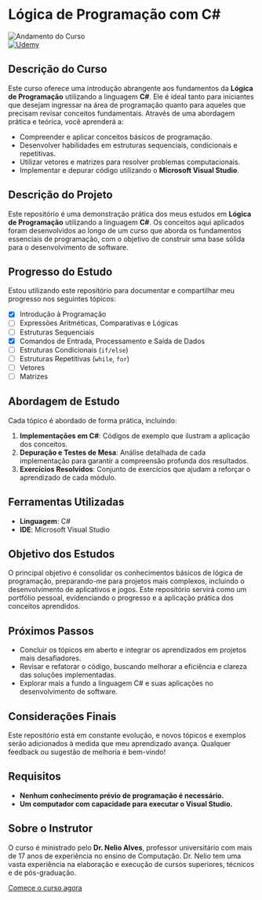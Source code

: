 # Lógica de Programação com C#

![Andamento do Curso](https://img.shields.io/badge/Curso%20Concluído-Em%20Andamento-brightgreen)  
[![Udemy](https://img.shields.io/badge/Udemy-Curso%20Disponível-blue)](https://www.udemy.com/share/101tTs3@Io2byeNT7FxYC860HbPiR8pS0bNym1ZOdEAs-WdXA3T8TvWWRGIPWOBxkWLrxHwd/)

## Descrição do Curso

Este curso oferece uma introdução abrangente aos fundamentos da **Lógica de Programação** utilizando a linguagem **C#**. Ele é ideal tanto para iniciantes que desejam ingressar na área de programação quanto para aqueles que precisam revisar conceitos fundamentais. Através de uma abordagem prática e teórica, você aprenderá a:

- Compreender e aplicar conceitos básicos de programação.
- Desenvolver habilidades em estruturas sequenciais, condicionais e repetitivas.
- Utilizar vetores e matrizes para resolver problemas computacionais.
- Implementar e depurar código utilizando o **Microsoft Visual Studio**.

## Descrição do Projeto

Este repositório é uma demonstração prática dos meus estudos em **Lógica de Programação** utilizando a linguagem **C#**. Os conceitos aqui aplicados foram desenvolvidos ao longo de um curso que aborda os fundamentos essenciais de programação, com o objetivo de construir uma base sólida para o desenvolvimento de software.

## Progresso do Estudo

Estou utilizando este repositório para documentar e compartilhar meu progresso nos seguintes tópicos:

- [x] Introdução à Programação
- [ ] Expressões Aritméticas, Comparativas e Lógicas
- [ ] Estruturas Sequenciais
- [x] Comandos de Entrada, Processamento e Saída de Dados
- [ ] Estruturas Condicionais (`if/else`)
- [ ] Estruturas Repetitivas (`while`, `for`)
- [ ] Vetores
- [ ] Matrizes

## Abordagem de Estudo

Cada tópico é abordado de forma prática, incluindo:

1. **Implementações em C#**: Códigos de exemplo que ilustram a aplicação dos conceitos.
2. **Depuração e Testes de Mesa**: Análise detalhada de cada implementação para garantir a compreensão profunda dos resultados.
3. **Exercícios Resolvidos**: Conjunto de exercícios que ajudam a reforçar o aprendizado de cada módulo.

## Ferramentas Utilizadas

- **Linguagem**: C#
- **IDE**: Microsoft Visual Studio

## Objetivo dos Estudos

O principal objetivo é consolidar os conhecimentos básicos de lógica de programação, preparando-me para projetos mais complexos, incluindo o desenvolvimento de aplicativos e jogos. Este repositório servirá como um portfólio pessoal, evidenciando o progresso e a aplicação prática dos conceitos aprendidos.

## Próximos Passos

- Concluir os tópicos em aberto e integrar os aprendizados em projetos mais desafiadores.
- Revisar e refatorar o código, buscando melhorar a eficiência e clareza das soluções implementadas.
- Explorar mais a fundo a linguagem C# e suas aplicações no desenvolvimento de software.

## Considerações Finais

Este repositório está em constante evolução, e novos tópicos e exemplos serão adicionados à medida que meu aprendizado avança. Qualquer feedback ou sugestão de melhoria é bem-vindo!

## Requisitos

- **Nenhum conhecimento prévio de programação é necessário.**
- **Um computador com capacidade para executar o Visual Studio.**

## Sobre o Instrutor

O curso é ministrado pelo **Dr. Nelio Alves**, professor universitário com mais de 17 anos de experiência no ensino de Computação. Dr. Nelio tem uma vasta experiência na elaboração e execução de cursos superiores, técnicos e de pós-graduação.

[Comece o curso agora](https://www.udemy.com/share/101tTs3@Io2byeNT7FxYC860HbPiR8pS0bNym1ZOdEAs-WdXA3T8TvWWRGIPWOBxkWLrxHwd/)
